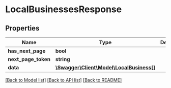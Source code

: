 # LocalBusinessesResponse

## Properties
Name | Type | Description | Notes
------------ | ------------- | ------------- | -------------
**has_next_page** | **bool** |  | [optional] 
**next_page_token** | **string** |  | [optional] 
**data** | [**\Swagger\Client\Model\LocalBusiness[]**](LocalBusiness.md) |  | [optional] 

[[Back to Model list]](../../README.md#documentation-for-models) [[Back to API list]](../../README.md#documentation-for-api-endpoints) [[Back to README]](../../README.md)

